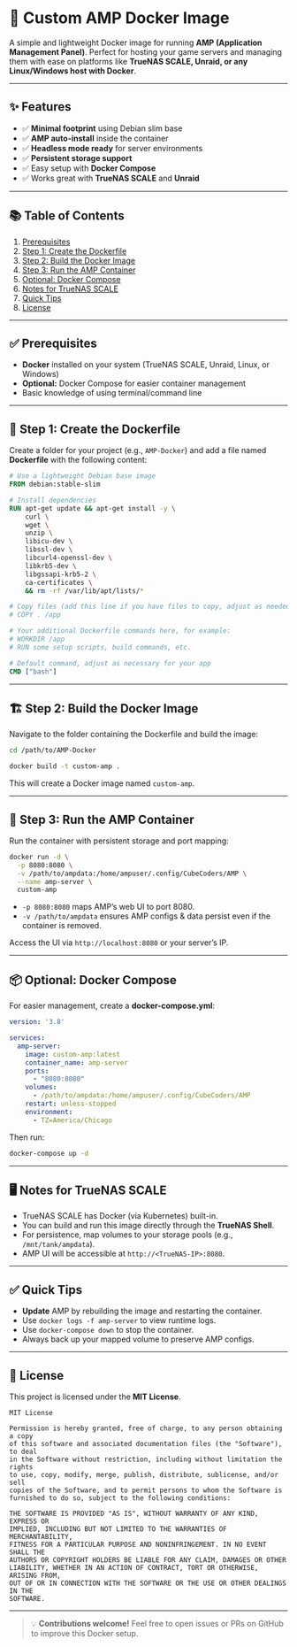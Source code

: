 # 🐳 Custom AMP Docker Image

A simple and lightweight Docker image for running **AMP (Application Management Panel)**. Perfect for hosting your game servers and managing them with ease on platforms like **TrueNAS SCALE, Unraid, or any Linux/Windows host with Docker**.

---

## ✨ Features

* ✅ **Minimal footprint** using Debian slim base
* ✅ **AMP auto-install** inside the container
* ✅ **Headless mode ready** for server environments
* ✅ **Persistent storage support**
* ✅ Easy setup with **Docker Compose**
* ✅ Works great with **TrueNAS SCALE** and **Unraid**

---

## 📚 Table of Contents

1. [Prerequisites](#-prerequisites)
2. [Step 1: Create the Dockerfile](#-step-1-create-the-dockerfile)
3. [Step 2: Build the Docker Image](#-step-2-build-the-docker-image)
4. [Step 3: Run the AMP Container](#-step-3-run-the-amp-container)
5. [Optional: Docker Compose](#-optional-docker-compose)
6. [Notes for TrueNAS SCALE](#%ef%b8%8f-notes-for-truenas-scale)
7. [Quick Tips](#-quick-tips)
8. [License](#-license)

---

## ✅ Prerequisites

* **Docker** installed on your system (TrueNAS SCALE, Unraid, Linux, or Windows)
* **Optional:** Docker Compose for easier container management
* Basic knowledge of using terminal/command line

---

## 📝 Step 1: Create the Dockerfile

Create a folder for your project (e.g., `AMP-Docker`) and add a file named **Dockerfile** with the following content:

```Dockerfile
# Use a lightweight Debian base image
FROM debian:stable-slim

# Install dependencies
RUN apt-get update && apt-get install -y \
    curl \
    wget \
    unzip \
    libicu-dev \
    libssl-dev \
    libcurl4-openssl-dev \
    libkrb5-dev \
    libgssapi-krb5-2 \
    ca-certificates \
    && rm -rf /var/lib/apt/lists/*

# Copy files (add this line if you have files to copy, adjust as needed)
# COPY . /app

# Your additional Dockerfile commands here, for example:
# WORKDIR /app
# RUN some setup scripts, build commands, etc.

# Default command, adjust as necessary for your app
CMD ["bash"]

```

---

## 🏗 Step 2: Build the Docker Image

Navigate to the folder containing the Dockerfile and build the image:

```bash
cd /path/to/AMP-Docker

docker build -t custom-amp .
```

This will create a Docker image named `custom-amp`.

---

## 🚀 Step 3: Run the AMP Container

Run the container with persistent storage and port mapping:

```bash
docker run -d \
  -p 8080:8080 \
  -v /path/to/ampdata:/home/ampuser/.config/CubeCoders/AMP \
  --name amp-server \
  custom-amp
```

* `-p 8080:8080` maps AMP’s web UI to port 8080.
* `-v /path/to/ampdata` ensures AMP configs & data persist even if the container is removed.

Access the UI via `http://localhost:8080` or your server’s IP.

---

## 📦 Optional: Docker Compose

For easier management, create a **docker-compose.yml**:

```yaml
version: '3.8'

services:
  amp-server:
    image: custom-amp:latest
    container_name: amp-server
    ports:
      - "8080:8080"
    volumes:
      - /path/to/ampdata:/home/ampuser/.config/CubeCoders/AMP
    restart: unless-stopped
    environment:
      - TZ=America/Chicago
```

Then run:

```bash
docker-compose up -d
```

---

## 🖥️ Notes for TrueNAS SCALE

* TrueNAS SCALE has Docker (via Kubernetes) built-in.
* You can build and run this image directly through the **TrueNAS Shell**.
* For persistence, map volumes to your storage pools (e.g., `/mnt/tank/ampdata`).
* AMP UI will be accessible at `http://<TrueNAS-IP>:8080`.

---

## ✅ Quick Tips

* **Update** AMP by rebuilding the image and restarting the container.
* Use `docker logs -f amp-server` to view runtime logs.
* Use `docker-compose down` to stop the container.
* Always back up your mapped volume to preserve AMP configs.

---

## 📖 License

This project is licensed under the **MIT License**.

```text
MIT License

Permission is hereby granted, free of charge, to any person obtaining a copy
of this software and associated documentation files (the "Software"), to deal
in the Software without restriction, including without limitation the rights
to use, copy, modify, merge, publish, distribute, sublicense, and/or sell
copies of the Software, and to permit persons to whom the Software is
furnished to do so, subject to the following conditions:

THE SOFTWARE IS PROVIDED "AS IS", WITHOUT WARRANTY OF ANY KIND, EXPRESS OR
IMPLIED, INCLUDING BUT NOT LIMITED TO THE WARRANTIES OF MERCHANTABILITY,
FITNESS FOR A PARTICULAR PURPOSE AND NONINFRINGEMENT. IN NO EVENT SHALL THE
AUTHORS OR COPYRIGHT HOLDERS BE LIABLE FOR ANY CLAIM, DAMAGES OR OTHER
LIABILITY, WHETHER IN AN ACTION OF CONTRACT, TORT OR OTHERWISE, ARISING FROM,
OUT OF OR IN CONNECTION WITH THE SOFTWARE OR THE USE OR OTHER DEALINGS IN THE
SOFTWARE.
```

---

> 💡 **Contributions welcome!** Feel free to open issues or PRs on GitHub to improve this Docker setup.
